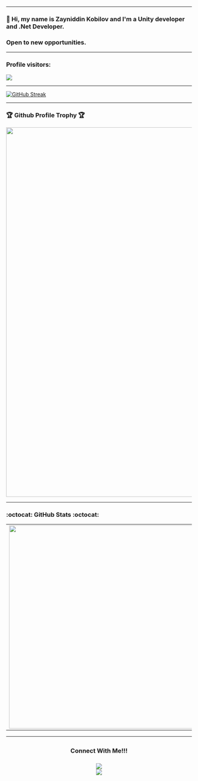 * * *
<p align="center">
  
<h3>👋 Hi, my name is Zayniddin Kobilov and I'm a Unity developer and .Net Developer.</h3>


<h3>Open to new opportunities.</h3>
</p>

***

<p align="center"></p>
<p>
  <h3>Profile visitors:</h3>
  <img src="https://count.kjchmc.cn/get/@:Zidan-kohai?theme=gelbooru" />
</p>


* * *

[![GitHub Streak](https://streak-stats.demolab.com?user=Zidan-kohai&theme=blood-dark)](https://git.io/streak-stats)

* * *

### 🏆 Github Profile Trophy 🏆

<p align="center">
<img width=1000 src="https://github-profile-trophy.vercel.app/?username=Zidan-kohai&column=8&theme=juicyfresh&no-bg=true&no-frame=true"/>
</p>

* * *

###  :octocat: **GitHub Stats** :octocat:

<p align="center">
  <table>
  <tr>
      <td><img width="550px" align="left" src="https://github-readme-stats.vercel.app/api?username=Zidan-kohai&hide_border=true&count_private=false&layout=compact&hide_title=true&show_icons=true&theme=material-palenight"/></td>
      <td><img width="550px" src="https://github-readme-stats.vercel.app/api/top-langs/?username=Zidan-kohai&hide=html&layout=compact&hide_border=true&hide_title=true&theme=material-palenight" /></td>
  </tr>   
</table>
</p>

* * *

<div align="center">
<h3 align="center">Connect With Me!!!<img align="center" height="33px" /></h3>
<center>
 <a href="https://mail.google.com/mail/?view=cm&fs=1&to=zidankohai@gmail.com"><img src="https://img.icons8.com/fluent/50/000000/gmail--v2.png"></a>
</center>
<a href="https://telegram.me/Zayniddin_Kobilov"><img src="https://img.icons8.com/color/50/000000/telegram-app--v2.png"></a>
</center>
  <!--https://github.com/DenverCoder1-->
</div> 
